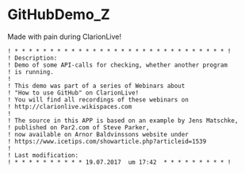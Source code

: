 # GitHubDemo_Z
Made with pain during ClarionLive!


    ! * * * * * * * * * * * * * * * * * * * * * * * * * * * * * * !
    ! Description:
    ! Demo of some API-calls for checking, whether another program
    ! is running.
    ! 
    ! This demo was part of a series of Webinars about 
    ! "How to use GitHub" on ClarionLive!
    ! You will find all recordings of these webinars on
    ! http://clarionlive.wikispaces.com
    ! 
    ! The source in this APP is based on an example by Jens Matschke,
    ! published on Par2.com of Steve Parker, 
    ! now available on Arnor Baldvinssons website under
    ! https://www.icetips.com/showarticle.php?articleid=1539
    ! 
    ! Last modification:
    ! * * * * * * * * * * 19.07.2017  um 17:42  * * * * * * * * * ! 

